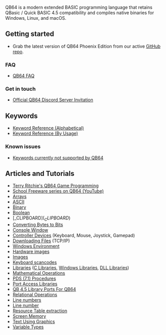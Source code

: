 QB64 is a modern extended BASIC programming language that retains QBasic / Quick BASIC 4.5 compatibility and compiles native binaries for Windows, Linux, and macOS.

## Getting started

* Grab the latest version of QB64 Phoenix Edition from our active [GitHub repo](https://github.com/QB64Official/qb64/releases/latest).

### FAQ

* [QB64 FAQ](QB64-FAQ)

### Get in touch

* [Official QB64 Discord Server Invitation](https://discord.gg/A3HmUe2mv8)

## Keywords

* [Keyword Reference (Alphabetical)](Keyword-Reference-(Alphabetical))
* [Keyword Reference (By Usage)](Keyword-Reference-(Usage))

### Known issues

* [Keywords currently not supported by QB64](Keywords-currently-not-supported-by-QB64)

## Articles and Tutorials

* [Terry Ritchie's QB64 Game Programming](http://www.qb64sourcecode.com)
* [School Freeware series on QB64 (YouTube)](https://www.youtube.com/watch?v=hE-Voij5k5Q&list=PLF6199808BD4901E1)
* [Arrays](Arrays)
* [ASCII](ASCII)
* [Binary](Binary)
* [Boolean](Boolean)
* [_CLIPBOARD$](_CLIPBOARD$)
* [Converting Bytes to Bits](Converting_Bytes_to_Bits)
* [Console Window](Console_Window)
* [Controller Devices](Controller_Devices) (Keyboard, Mouse, Joystick, Gamepad)
* [Downloading Files](Downloading_Files) (TCP/IP)
* [Windows Environment](Windows_Environment)
* [Hardware images](Hardware_images)
* [Images](Images)
* [Keyboard scancodes](Keyboard_scancodes)
* [Libraries](Libraries) ([C Libraries](C_Libraries), [Windows Libraries](Windows_Libraries), [DLL Libraries](DLL_Libraries))
* [Mathematical Operations](Mathematical_Operations)
* [PDS (7.1) Procedures](PDS_(7.1)_Procedures)
* [Port Access Libraries](Port_Access_Libraries)
* [QB 4.5 Library Ports For QB64](QB_4.5_Library_Ports_For_QB64)
* [Relational Operations](Relational_Operations)
* [Line numbers](Line_numbers)
* [Line number](Line_number)
* [Resource Table extraction](Resource_Table_extraction)
* [Screen Memory](Screen_Memory)
* [Text Using Graphics](Text_Using_Graphics)
* [Variable Types](Variable_Types)